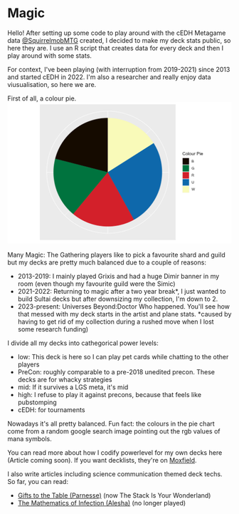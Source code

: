 # Magic

Hello! 
After setting up some code to play around with the cEDH Metagame data [@SquirrelmobMTG](https://twitter.com/SquirrelmobMTG) created, I decided to make my deck stats public, so here they are. I use an R script that creates data for every deck and then I play around with some stats. 

For context, I've been playing (with interruption from 2019-2021) since 2013 and started cEDH in 2022.  I'm also a researcher and really enjoy data viusualisation, so here we are. 

First of all, a colour pie. 
![colour pie](col.png)

Many Magic: The Gathering players like to pick a favourite shard and guild but my decks are pretty much balanced due to a couple of reasons: 
- 2013-2019: I mainly played Grixis and had a huge Dimir banner in my room (even though my favourite guild were the Simic)
- 2021-2022: Returning to magic after a two year break*, I just wanted to build Sultai decks but after downsizing my collection, I'm down to 2.
- 2023-present: Universes Beyond:Doctor Who happened. You'll see how that messed with my deck starts in the artist and plane stats.
*caused by having to get rid of my collection during a rushed move when I lost some research funding)

I divide all my decks into cathegorical power levels: 
- low: This deck is here so I can play pet cards while chatting to the other players 
- PreCon: roughly comparable to a pre-2018 unedited precon. These decks are for whacky strategies 
- mid: If it survives a LGS meta, it's mid 
- high: I refuse to play it against precons, because that feels like pubstomping 
- cEDH: for tournaments


Nowadays it's all pretty balanced. 
Fun fact: the colours in the pie chart come from a random google search image pointing out the rgb values of mana symbols.

You can read more about how I codify powerlevel for my own decks here (Article coming soon). If you want decklists, they're on [Moxfield](https://www.moxfield.com/users/AliceInQuantumland).

I also write articles including science communication themed deck techs. So far, you can read: 
- [Gifts to the Table (Parnesse)](https://quantumlandbooks.com/post/688027749349228544/gifts) (now The Stack Is Your Wonderland)
- [The Mathematics of Infection (Alesha)](https://quantumlandbooks.com/post/678417387877449728/the-mathematics-of-infection) (no longer played)
